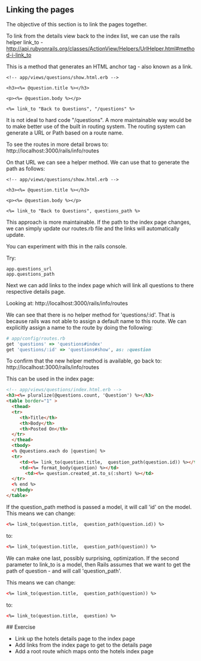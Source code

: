 ## Linking the pages

The objective of this section is to link the pages together.

To link from the details view back to the index list, we can use the rails helper link_to - http://api.rubyonrails.org/classes/ActionView/Helpers/UrlHelper.html#method-i-link_to

This is a method that generates an HTML anchor tag - also known as a link.

```
<!-- app/views/questions/show.html.erb -->

<h3><%= @question.title %></h3>

<p><%= @question.body %></p>

<%= link_to "Back to Questions", "/questions" %>
```

It is not ideal to hard code "/questions". A more maintainable way would be to make better use of the built in routing system. The routing system can generate a URL or Path based on a route name.  

To see the routes in more detail brows to: http://localhost:3000/rails/info/routes

On that URL we can see a helper method. We can use that to generate the path as follows:

```
<!-- app/views/questions/show.html.erb -->

<h3><%= @question.title %></h3>

<p><%= @question.body %></p>

<%= link_to "Back to Questions", questions_path %>
```

This approach is more maintainable. If the path to the index page changes, we can simply update our routes.rb file and the links will automatically update.  

You can experiment with this in the rails console.

Try:
```
app.questions_url
app.questions_path
```

Next we can add links to the index page which will link all questions to there respective details page.

Looking at: http://localhost:3000/rails/info/routes

We can see that there is no helper method for 'questions/:id'. That is because rails was not able to assign a default name to this route. We can explicitly assign a name to the route by doing the following:

```ruby
# app/config/routes.rb
get 'questions' => 'questions#index'
get 'questions/:id' => 'questions#show', as: :question
``` 

To confirm that the new helper method is available, go back to: http://localhost:3000/rails/info/routes

This can be used in the index page:

```html
<!-- app/views/questions/index.html.erb -->
<h3><%= pluralize(@questions.count, 'Question') %></h3>
<table border="1" >
  <thead>
  <tr>
     <th>Title</th>
     <th>Body</th>
     <th>Posted On</th>
  </tr>
  </thead>
  <tbody>
  <% @questions.each do |question| %>
  <tr>
     <td><%= link_to(question.title,  question_path(question.id)) %></td>
     <td><%= format_body(question) %></td>
	   <td><%= question.created_at.to_s(:short) %></td>
  </tr>
  <% end %>  
  </tbody>
</table>
```
If the question_path method is passed a model, it will call 'id' on the model. This means we can change:

```html
<%= link_to(question.title,  question_path(question.id)) %>
```

to:

```html
<%= link_to(question.title,  question_path(question)) %>
```

We can make one last, possibly surprising, optimization. If the second parameter to link_to is a model, then Rails assumes that we want to get the path of question - and will call 'question_path'. 

This means we can change:
```html
<%= link_to(question.title,  question_path(question)) %>
```
to:
```html
<%= link_to(question.title,  question) %>
```

## Exercise

* Link up the hotels details page to the index page
* Add links from the index page to get to the details page
* Add a root route which maps onto the hotels index page
